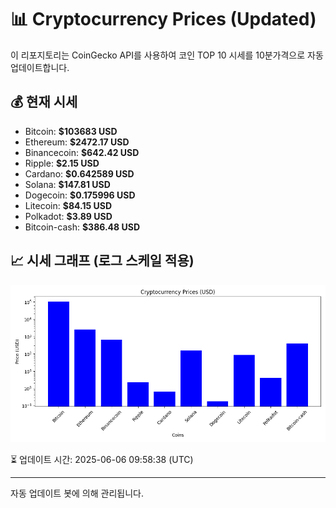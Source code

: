 
# 📊 Cryptocurrency Prices (Updated)

이 리포지토리는 CoinGecko API를 사용하여 코인 TOP 10 시세를 10분가격으로 자동 업데이트합니다.

## 💰 현재 시세
- Bitcoin: **$103683 USD**
- Ethereum: **$2472.17 USD**
- Binancecoin: **$642.42 USD**
- Ripple: **$2.15 USD**
- Cardano: **$0.642589 USD**
- Solana: **$147.81 USD**
- Dogecoin: **$0.175996 USD**
- Litecoin: **$84.15 USD**
- Polkadot: **$3.89 USD**
- Bitcoin-cash: **$386.48 USD**

## 📈 시세 그래프 (로그 스케일 적용)
![Crypto Prices](crypto_prices.png)

⏳ 업데이트 시간: 2025-06-06 09:58:38 (UTC)

---
자동 업데이트 봇에 의해 관리됩니다.
